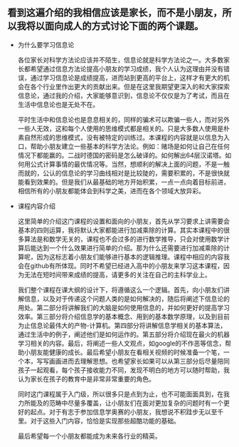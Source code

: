 看到这遍介绍的我相信应该是家长，而不是小朋友，所以我将以面向成人的方式讨论下面的两个课题。
---

* 为什么要学习信息论

   各位家长对科学方法论应该并不陌生，信息论就是科学方法论之一。大多数家长都希望通过信息方法论提高小朋友的学习成绩，我个人认为这理由并没有错误，通过学习信息论是成绩提高，进而站到更高的平台上，这样才有更大的机会在各个行业里作出更大的贡献出来。但是在这里我期望更深入的和大家探索信息论，通过我的介绍，大家能够意识到，信息论不仅仅是为了考试，而且在生活中信息论也是无处不在。
   
   平时生活中和信息论也是息息相关的，同样的骗术可以欺骗一些人，而对另外一些人无效，这和每个人使用的思维模式都是相关的。只是大多数人使用是朴素自然形成的思维模式，没有被特定的训练过。本课程的内容就是以信息为入口，帮助小朋友建立一些基本的科学方法论。例如：赌场是如何让自己在任何情况下都能赢的。二战时德国的密码是怎么破译的。如何解出64层汉诺塔。如何用公式计算事情的最优情况等。当然，想顺利的解决上面的问题，不是一触而就的，公认的信息论的学习曲线相对是比较陡的，需要积累的，不是很快就能看到效果的。但是我们从最基础的地方开始积累，一点一点向着目标前进，相信所有的小朋友都能体会到科学之美，进而在各个领域大放异彩。

* 课程内容介绍

   这里简单的介绍这门课程的设置和面向的小朋友，首先从学习要求上讲需要会基本的四则运算，我将默认大家都能进行加减乘除的计算。其实本课程中的很多算法是和数学无关的，课程也不会过多的进行数学推导，只会对使用数学计算后能达到一个什么效果进行简单的介绍。那为什么还需要进行加减乘除的计算呢，因为这标志着小朋友们能够进行基本的逻辑推理。课程中相应的内容我会在github有所体现。同时不希望已经进入高中的小朋友来学习这本课程，因为无法在短时间带来成绩的提高，请更多的关注在自己的主科学业上。
   
   我们整个课程在课大纲的设计下，将遵循这么一个逻辑。首先，向小朋友们讲解信息，以及对于传递这个问题人类的是如何解决的，随后将阐述下信息论的用处。第二部分将讲解我们的大脑是如何使用信息的，并如何更好的提高学习效率。第三部分将介绍信息学的基本概念、用到的基本数学原理，以及到目前为止信息论最伟大的产物-计算机。第四部分将讲解信息学相关的基本算法，通过生活中的例子，阐述他们是如何运作的。第五部分将介绍现在最火的机器学习相关的内容。最后，将阐述一些人文观点，如google的不作恶等信念，帮助小朋友能健康的成长。最后希望小朋友在看相关视频的时候准备一个笔，一个本，写写画画进而去理解思想。也希望家长如果可以从第三部分后尽量陪同孩子一起观看，每个孩子接收能力不同，发现不明白的地方可以随时帮助，我认为家长在孩子的教育中是非常非常重要的角色。
   
   同时这门课程属于入门级，所以很多只是点到为止，也不可能面面具到，在我力所能及的范畴中尽量多覆盖，让小朋友们在面对更加复杂的问题时有一个更好的起点。对于有志于参加信息学奥赛的小朋友，我想说不积跬步无以至千里。对于这些入门内容，恰恰是实现那些超酷功能的基础。
   
   最后希望每一个小朋友都能成为未来各行业的精英。
